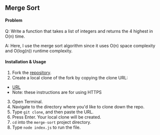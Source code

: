 ## Merge Sort

#### Problem

Q: Write a function that takes a list of integers and returns the 4 highest in O(n) time.

A: Here, I use the merge sort algorithm since it uses O(n) space complexity and O(log(n)) runtime complexity.


#### Installation & Usage

1. Fork the [repository](https://github.com/celestelayne/merge-sort).
2. Create a local clone of the fork by copying the clone URL:
  - [URL](https://github.com/celestelayne/merge-sort.git)
  - Note: these instructions are for using HTTPS
3. Open Terminal.
4. Navigate to the directory where you'd like to clone down the repo.
5. Type `git clone`, and then paste the URL.
6. Press Enter. Your local clone will be created.
7. `cd` into the `merge-sort` project directory.
8. Type `node index.js` to run the file.
